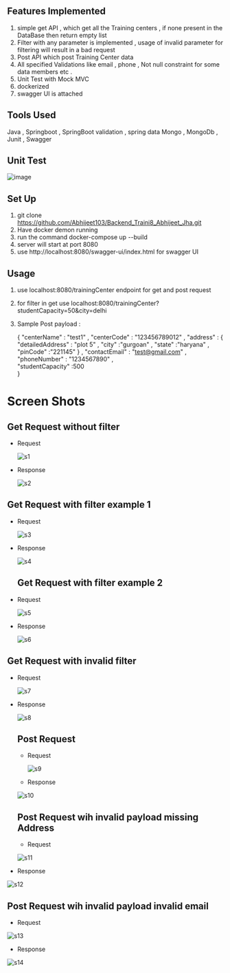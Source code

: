 ## Features Implemented 

1) simple get API ,  which get all the Training centers , if none present in the DataBase then return empty list
2) Filter  with any parameter is implemented , usage of invalid parameter for filtering will result in a bad request
3) Post API which post Training Center data 
4) All specified Validations like email , phone  , Not null constraint  for some   data members etc .  
5) Unit Test with Mock MVC 
6) dockerized 
7) swagger UI is attached

## Tools Used

Java  , Springboot  , SpringBoot validation  , spring data Mongo ,  MongoDb  , Junit  , Swagger 

## Unit Test 
![image](https://github.com/Abhijeet103/Backend_Traini8_Abhijeet_Jha/assets/93581505/593ad915-a67e-4163-8b9a-8434450bb0ea)



## Set Up 
1) git clone https://github.com/Abhijeet103/Backend_Traini8_Abhijeet_Jha.git
1) Have docker demon running 
2) run the command  docker-compose up --build     
3) server will  start at port 8080
4) use  http://localhost:8080/swagger-ui/index.html  for swagger UI

## Usage
1) use localhost:8080/trainingCenter  endpoint for get and post request  
2) for filter in get use localhost:8080/trainingCenter?studentCapacity=50&city=delhi
3) Sample Post payload  :
   
   {
    "centerName" : "test1" ,
    "centerCode" : "123456789012" ,
    "address" : {
                    "detailedAddress" : "plot 5" ,
                    "city" :"gurgoan" ,
                    "state" :"haryana" ,
                    "pinCode" :"221145"
                } ,
    "contactEmail" : "test@gmail.com" ,
    "phoneNumber" : "1234567890" ,  
    "studentCapacity" :500    
}










# Screen Shots 



## Get Request without filter  
* Request
  
  ![s1](https://github.com/Abhijeet103/Backend_Traini8_Abhijeet_Jha/assets/93581505/8d401720-6245-4fef-a3fb-f950164f4e9b)

* Response

  ![s2](https://github.com/Abhijeet103/Backend_Traini8_Abhijeet_Jha/assets/93581505/22293648-793a-4c43-a042-3bbf49cef8ba)


## Get Request with filter example 1
* Request

  ![s3](https://github.com/Abhijeet103/Backend_Traini8_Abhijeet_Jha/assets/93581505/a1e2a6ce-70d0-4af3-9419-e0b5f9a92e59)

* Response

  ![s4](https://github.com/Abhijeet103/Backend_Traini8_Abhijeet_Jha/assets/93581505/7d4bbd3c-03da-4cf6-be31-d6d13daf192c)


  ## Get Request with filter example 2
* Request

    ![s5](https://github.com/Abhijeet103/Backend_Traini8_Abhijeet_Jha/assets/93581505/bdc740de-3e5a-4033-a00f-a60b530b1ac5)

* Response

    ![s6](https://github.com/Abhijeet103/Backend_Traini8_Abhijeet_Jha/assets/93581505/901d3ddc-39a9-43ec-b2c8-d8b30669ff46)


## Get Request with invalid filter 
* Request

  ![s7](https://github.com/Abhijeet103/Backend_Traini8_Abhijeet_Jha/assets/93581505/bbe1296b-e916-4ca7-a16a-15a85ac58f95)

* Response

  ![s8](https://github.com/Abhijeet103/Backend_Traini8_Abhijeet_Jha/assets/93581505/c27c56e0-3c63-43c6-b215-2267804b759d)


  ## Post Request

  * Request

    ![s9](https://github.com/Abhijeet103/Backend_Traini8_Abhijeet_Jha/assets/93581505/d3247c72-96b2-4482-9653-794a4c24cb48)


  * Response  


   ![s10](https://github.com/Abhijeet103/Backend_Traini8_Abhijeet_Jha/assets/93581505/08965b83-189f-45bf-b869-747a1bafb1ed)


  ## Post Request wih invalid  payload missing Address

  * Request 

  ![s11](https://github.com/Abhijeet103/Backend_Traini8_Abhijeet_Jha/assets/93581505/d7f28c15-f540-488d-8d60-6f8646884fa9)

  
* Response

![s12](https://github.com/Abhijeet103/Backend_Traini8_Abhijeet_Jha/assets/93581505/3bc241c9-5f6a-4e6b-a4e8-fce3132fc8f7)

  ## Post Request wih invalid  payload invalid email

* Request
  
![s13](https://github.com/Abhijeet103/Backend_Traini8_Abhijeet_Jha/assets/93581505/be805fcb-2b50-44d5-865f-46049159d70a)

* Response
    
![s14](https://github.com/Abhijeet103/Backend_Traini8_Abhijeet_Jha/assets/93581505/1eac4501-2746-426f-8806-8e40b782f03a)







